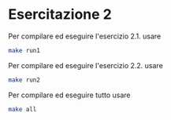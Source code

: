 # Esercitazione 2

Per compilare ed eseguire l'esercizio 2.1. usare
```bash
make run1
```

Per compilare ed eseguire l'esercizio 2.2. usare
```bash
make run2
```

Per compilare ed eseguire tutto usare
```bash
make all
```